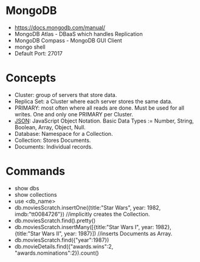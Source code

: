 # MongoDB
* https://docs.mongodb.com/manual/
* MongoDB Atlas - DBaaS which handles Replication
* MongoDB Compass - MongoDB GUI Client
* mongo shell
* Default Port: 27017

# Concepts
* Cluster: group of servers that store data.
* Replica Set: a Cluster where each server stores the same data.
* PRIMARY: most often where all reads are done. Must be used for all writes. One and only one PRIMARY per Cluster.
* [JSON](https://en.wikipedia.org/wiki/JSON): JavaScript Object Notation. Basic Data Types := Number, String, Boolean, Array, Object, Null.
* Database: Namespace for a Collection.
* Collection: Stores Documents.
* Documents: Individual records.


# Commands
* show dbs
* show collections
* use <db_name>
* db.moviesScratch.insertOne({title:"Star Wars", year: 1982, imdb:"tt0084726"}) //implicitly creates the Collection.
* db.moviesScratch.find().pretty()
* db.moviesScratch.insertMany([{title:"Star Wars I", year: 1982}, {title:"Star Wars II", year: 1987}]) //inserts Documents as Array.
* db.moviesScratch.find({"year":1987})
* db.movieDetails.find({"awards.wins":2, "awards.nominations":2}).count()

